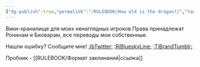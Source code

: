 ```yaml
---
{"dg-publish":true,"permalink":"/RULEBOOK/How old is the dragon?/","tags":["gardenEntry"],"created":"2025-04-06T20:12:35.465+03:00","updated":"2025-04-10T13:28:35.444+03:00"}
---
```


Вики-хранилище для моих ненаглядных игроков
Права принадлежат Ронинам и Биоварам, все переводы мои собственные. 

Нашли ошибку? Сообщите мне! 
 [:IbTwitter:](https://x.com/astbimorr?s=21&t=dAWsr_DpOfTVd7z7C-Cmwg) [:RiBlueskyLine:](https://bsky.app/profile/astbimorr.bsky.social) [:TiBrandTumblr:](https://pickled-mouse.tumblr.com/)

Пробник - [[RULEBOOK/Формат заклинаний\|ссылка]]